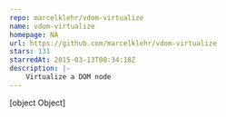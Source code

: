 ```yaml
---
repo: marcelklehr/vdom-virtualize
name: vdom-virtualize
homepage: NA
url: https://github.com/marcelklehr/vdom-virtualize
stars: 131
starredAt: 2015-03-13T00:34:18Z
description: |-
    Virtualize a DOM node
---
```


[object Object]

